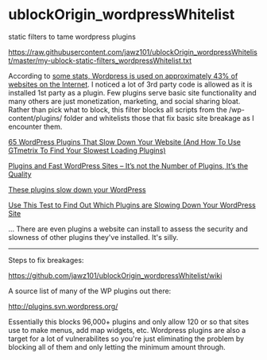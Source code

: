 # ublockOrigin_wordpressWhitelist
static filters to tame wordpress plugins

https://raw.githubusercontent.com/jawz101/ublockOrigin_wordpressWhitelist/master/my-ublock-static-filters_wordpressWhitelist.txt

According to [some stats, Wordpress is used on approximately 43% of websites on the Internet](https://kinsta.com/wordpress-market-share/).  I noticed a lot of 3rd party code is allowed as it is installed 1st party as a plugin.  Few plugins serve basic site functionality and many others are just monetization, marketing, and social sharing bloat.  Rather than pick what to block, this filter blocks all scripts from the /wp-content/plugins/ folder and whitelists those that fix basic site breakage as I encounter them.

[65 WordPress Plugins That Slow Down Your Website (And How To Use GTmetrix To Find Your Slowest Loading Plugins)](https://onlinemediamasters.com/slow-wordpress-plugins/)

[Plugins and Fast WordPress Sites – It’s not the Number of Plugins, It’s the Quality](https://wpengine.com/blog/plugins-and-fast-wordpress-sites-its-not-the-number-of-plugins-its-the-quality/)

[These plugins slow down your WordPress](https://servebolt.com/articles/these-plugins-slow-down-your-wordpress/)

[Use This Test to Find Out Which Plugins are Slowing Down Your WordPress Site](https://premium.wpmudev.org/blog/use-this-test-to-find-out-which-plugins-are-slowing-down-your-wordpress-site/)

... There are even plugins a website can install to assess the security and slowness of other plugins they've installed.  It's silly.

-----------------------
Steps to fix breakages:

https://github.com/jawz101/ublockOrigin_wordpressWhitelist/wiki


A source list of many of the WP plugins out there:

http://plugins.svn.wordpress.org/

Essentially this blocks 96,000+ plugins and only allow 120 or so that sites use to make menus, add map widgets, etc.  Wordpress plugins are also a target for a lot of vulnerabilites so you're just eliminating the problem by blocking all of them and only letting the minimum amount through.
